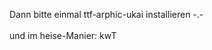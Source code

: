<html><body><p>Dann bitte einmal ttf-arphic-ukai installieren -.-<br>
<br>
und im heise-Manier: kwT</p></body></html>
